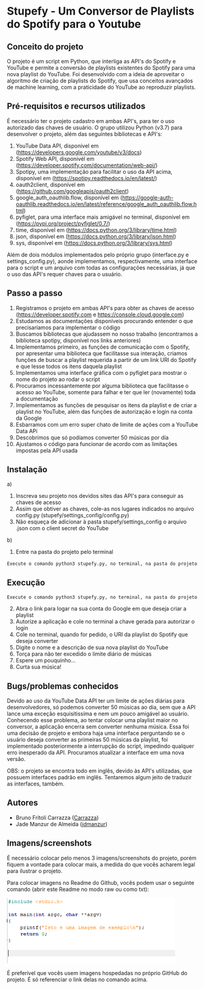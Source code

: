 # Stupefy - Um Conversor de Playlists do Spotify para o Youtube

## Conceito do projeto
O projeto é um script em Python, que interliga as API's do Spotify e YouTube e permite a conversão de playlists existentes do Spotify para uma nova playlist do YouTube. Foi desenvolvido com a ideia de aproveitar o algoritmo de criação de playlists do Spotify, que usa conceitos avançados de machine learning, com a praticidade do YouTube ao reproduzir playlists.

## Pré-requisitos e recursos utilizados
É necessário ter o projeto cadastro em ambas API's, para ter o uso autorizado das chaves de usuário. 
O grupo utilizou Python (v3.7) para desenvolver o projeto, além das seguintes bibliotecas e API's:

1. YouTube Data API, disponível em (https://developers.google.com/youtube/v3/docs)
2. Spotify Web API, disponivél em (https://developer.spotify.com/documentation/web-api/)
3. Spotipy, uma implementação para facilitar o uso da API acima, disponível em (https://spotipy.readthedocs.io/en/latest/)
4. oauth2client, disponível em (https://github.com/googleapis/oauth2client)
5. google_auth_oauthlib.flow, disponível em (https://google-auth-oauthlib.readthedocs.io/en/latest/reference/google_auth_oauthlib.flow.html)
6. pyfiglet, para uma interface mais amigável no terminal, disponível em (https://pypi.org/project/pyfiglet/0.7/)
7. time, disponível em (https://docs.python.org/3/library/time.html)
8. json, disponível em (https://docs.python.org/3/library/json.html)
9. sys, disponível em (https://docs.python.org/3/library/sys.html)

Além de dois módulos implementados pelo próprio grupo (interface.py e settings_config.py), aonde implementamos, respectivamente, uma interface para o script e um arquivo com todas as configurações necessárias, já que o uso das API's requer chaves para o usuário.
  
## Passo a passo

1. Registramos o projeto em ambas API's para obter as chaves de acesso (https://developer.spotify.com e https://console.cloud.google.com)
2. Estudamos as documentações disponíveis procurando entender o que precisaríamos para implementar o código
3. Buscamos bibliotecas que ajudassem no nosso trabalho (encontramos a biblioteca spotipy, disponível nos links anteriores)
4. Implementamos primeiro, as funções de comunicação com o Spotify, por apresentar uma biblioteca que facilitasse sua interação, criamos funções de buscar a playlist requerida a partir de um link URI do Spotify e que lesse todos os itens daquela playlist
5. Implementamos uma interface gráfica com o pyfiglet para mostrar o nome do projeto ao rodar o script
6. Procuramos incessantemente por alguma biblioteca que facilitasse o acesso ao YouTube, somente para falhar e ter que ler (novamente) toda a documentação
7. Implementamos as funções de pesquisar os itens da playlist e de criar a playlist no YouTube, além das funções de autorização e login na conta da Google
8. Esbarramos com um erro super chato de limite de ações com a YouTube Data APi
9. Descobrimos que só podíamos converter 50 músicas por dia
10. Ajustamos o código para funcionar de acordo com as limitações impostas pela API usada


## Instalação

a)
  1. Inscreva seu projeto nos devidos sites das API's para conseguir as chaves de acesso
  2. Assim que obtiver as chaves, cole-as nos lugares indicados no arquivo config.py (stupefy/settings_config/config.py)
  3. Não esqueça de adicionar à pasta stupefy/settings_config o arquivo .json com o client secret do YouTube

 b)
  1. Entre na pasta do projeto pelo terminal
  ```
  Execute o comando python3 stupefy.py, no terminal, na pasta do projeto
  ```

## Execução

  ```
  Execute o comando python3 stupefy.py, no terminal, na pasta do projeto
  ```

  2. Abra o link para logar na sua conta do Google em que deseja criar a playlist
  3. Autorize a aplicação e cole no terminal a chave gerada para autorizar o login
  4. Cole no terminal, quando for pedido, o URI da playlist do Spotify que deseja converter
  5. Digite o nome e a descrição de sua nova playlist do YouTube
  6. Torça para não ter excedido o limite diário de músicas
  7. Espere um pouquinho...
  8. Curta sua música!

## Bugs/problemas conhecidos
  Devido ao uso da YouTube Data API ter um limite de ações diárias para desenvolvedores, só podemos converter 50 músicas ao dia, sem que a API lance uma exceção esquisitissíma e nem um pouco amigável ao usuário. Conhecendo esse problema, ao tentar colocar uma playlist maior no conversor, a aplicação encerra sem converter nenhuma música. Essa foi uma decisão de projeto e embora haja uma interface perguntando se o usuário deseja converter as primeiras 50 músicas da playlist, foi implementado posteriormente a interrupção do script, impedindo qualquer erro inesperado da API. Procuramos atualizar a interface em uma nova versão. 
  
OBS: o projeto se encontra todo em inglês, devido às API's utilizadas, que possuem interfaces padrão em inglês. Tentaremos algum jeito de traduzir as interfaces, também.

## Autores
* Bruno Frítoli Carrazza ([Carrazza](https://github.com/Carrazza))
* Jade Manzur de Almeida ([jdmanzur](https://github.com/jdmanzur))

## Imagens/screenshots
É necessário colocar pelo menos 3 imagens/screenshots do projeto, porém fiquem a vontade para colocar mais, a medida do que vocês acharem legal para ilustrar o projeto.

Para colocar imagens no Readme do Github, vocês podem usar o seguinte comando (abrir este Readme no modo raw ou como txt):

![Imagem](https://github.com/Infinitemarcus/Hackerspace-template/blob/master/exemplo.png)

É preferível que vocês usem imagens hospedadas no próprio GitHub do projeto. É só referenciar o link delas no comando acima.

